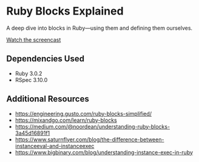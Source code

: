 # Ruby Blocks Explained

A deep dive into blocks in Ruby—using them and defining them ourselves.

[Watch the screencast](https://www.youtube.com/watch?v=1YjSP-cEzMo)

## Dependencies Used

- Ruby 3.0.2
- RSpec 3.10.0

## Additional Resources

- https://engineering.gusto.com/ruby-blocks-simplified/
- https://mixandgo.com/learn/ruby-blocks
- https://medium.com/@noordean/understanding-ruby-blocks-3a45d16891f1
- https://www.saturnflyer.com/blog/the-difference-between-instanceeval-and-instanceexec
- https://www.bigbinary.com/blog/understanding-instance-exec-in-ruby
